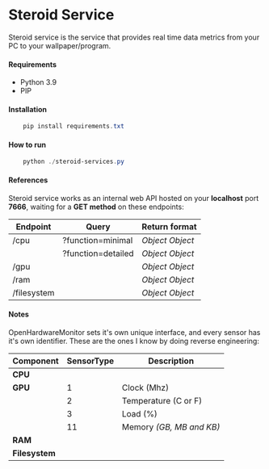 # Steroid Service

Steroid service is the service that provides real time data metrics from your PC to your wallpaper/program.

#### Requirements
- Python 3.9
- PIP

#### Installation
```powershell
    pip install requirements.txt
```

#### How to run
```powershell
    python ./steroid-services.py
```

#### References
Steroid service works as an internal web API hosted on your **localhost** port **7666**, waiting for a **GET method** on these endpoints:

|Endpoint|Query|Return format|
|---|---|---|
|/cpu|?function=minimal|*Object Object*|
||?function=detailed|*Object Object*|
|/gpu||*Object Object*|
|/ram||*Object Object*|
|/filesystem||*Object Object*|

#### Notes
OpenHardwareMonitor sets it's own unique interface, and every sensor has it's own identifier. These are the ones I know by doing reverse engineering:

|Component|SensorType|Description|
|---|---|---|
|**CPU**||||
|**GPU**|1|Clock (Mhz)|
||2|Temperature (C or F)|
||3|Load (%)|
||11|Memory *(GB, MB and KB)*|
|**RAM**||||
|**Filesystem**||||

